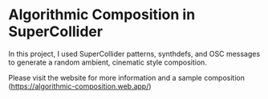 # Algorithmic Composition in SuperCollider

In this project, I used SuperCollider patterns, synthdefs, and OSC messages to generate a random ambient, cinematic style composition.

Please visit the website for more information and a sample composition (https://algorithmic-composition.web.app/)